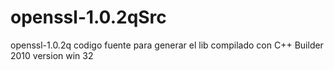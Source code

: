 # openssl-1.0.2qSrc
openssl-1.0.2q  codigo fuente para generar el lib compilado con C++ Builder 2010 version win 32
